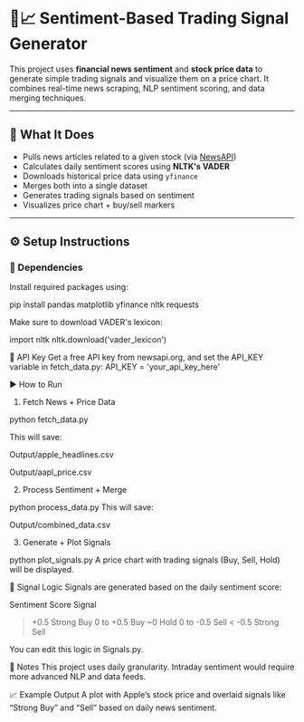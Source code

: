 # 📰📈 Sentiment-Based Trading Signal Generator

This project uses **financial news sentiment** and **stock price data** to generate simple trading signals and visualize them on a price chart. It combines real-time news scraping, NLP sentiment scoring, and data merging techniques.

---

## 🧠 What It Does

- Pulls news articles related to a given stock (via [NewsAPI](https://newsapi.org))
- Calculates daily sentiment scores using **NLTK's VADER**
- Downloads historical price data using `yfinance`
- Merges both into a single dataset
- Generates trading signals based on sentiment
- Visualizes price chart + buy/sell markers

---

## ⚙️ Setup Instructions

### 🔧 Dependencies

Install required packages using:

pip install pandas matplotlib yfinance nltk requests

Make sure to download VADER's lexicon:

import nltk
nltk.download('vader_lexicon')

🔑 API Key
Get a free API key from newsapi.org, and set the API_KEY variable in fetch_data.py:
API_KEY = 'your_api_key_here'

▶️ How to Run

1. Fetch News + Price Data

python fetch_data.py

This will save:

Output/apple_headlines.csv

Output/aapl_price.csv

2. Process Sentiment + Merge

python process_data.py
This will save:

Output/combined_data.csv

3. Generate + Plot Signals

python plot_signals.py
A price chart with trading signals (Buy, Sell, Hold) will be displayed.

🧪 Signal Logic
Signals are generated based on the daily sentiment score:

Sentiment Score	Signal
> +0.5	Strong Buy
0 to +0.5	Buy
~0	Hold
0 to -0.5	Sell
< -0.5	Strong Sell

You can edit this logic in Signals.py.

📌 Notes
This project uses daily granularity. Intraday sentiment would require more advanced NLP and data feeds.


📈 Example Output
A plot with Apple’s stock price and overlaid signals like “Strong Buy” and “Sell” based on daily news sentiment.

